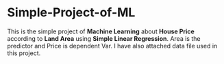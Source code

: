 # Simple-Project-of-ML
This is the simple project of <b>Machine Learning</b> about <b>House Price</b> according to <b>Land Area</b> using <b>Simple Linear Regression</b>.
Area is the predictor and Price is dependent Var.
I have also attached data file used in this project.

